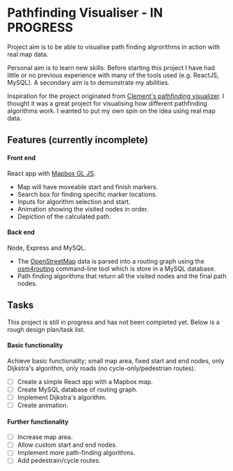 # Pathfinding Visualiser - IN PROGRESS

Project aim is to be able to visualise path finding algrorithms in action with real map data.

Personal aim is to learn new skills. Before starting this project I have had little or no previous experience with many of the tools used (e.g. ReactJS, MySQL).
A secondary aim is to demonstrate my abilities.

Inspiration for the project originated from [Clement's pathfinding visualizer](https://clementmihailescu.github.io/Pathfinding-Visualizer/).
I thought it was a great project for visualising how different pathfinding algorithms work.
I wanted to put my own spin on the idea using real map data.

## Features (currently incomplete)
#### Front end
React app with [Mapbox GL JS](https://www.mapbox.com/).
- Map will have moveable start and finish markers.
- Search box for finding specific marker locations.
- Inputs for algorithm selection and start.
- Animation showing the visited nodes in order.
- Depiction of the calculated path.

#### Back end
Node, Express and MySQL.
- The [OpenStreetMap](https://www.openstreetmap.org/) data is parsed into a routing graph using the [osm4routing](https://github.com/Tristramg/osm4routing) command-line tool which is store in a MySQL database.
- Path finding algorithms that return all the visited nodes and the final path nodes.


## Tasks
This project is still in progress and has not been completed yet.
Below is a rough design plan/task list.

#### Basic functionality
Achieve basic functionality; small map area, fixed start and end nodes, only Dijkstra's algorithm, only roads (no cycle-only/pedestrian routes).
- [ ] Create a simple React app with a Mapbox map.
- [ ] Create MySQL database of routing graph.
- [ ] Implement Dijkstra's algorithm.
- [ ] Create animation.

#### Further functionality
- [ ] Increase map area.
- [ ] Allow custom start and end nodes.
- [ ] Implement more path-finding algorithms.
- [ ] Add pedestrain/cycle routes.
